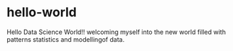 # hello-world

Hello Data Science World!!
welcoming myself into the new world filled with patterns statistics and modellingof data.
